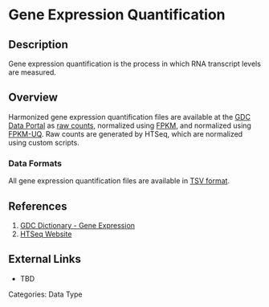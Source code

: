 # Gene Expression Quantification #
## Description ##

Gene expression quantification is the process in which RNA transcript levels are measured.

## Overview ##

Harmonized gene expression quantification files are available at the [GDC Data Portal](LINK) as [raw counts](LINK), normalized using [FPKM](LINK), and normalized using [FPKM-UQ](LINK). Raw counts are generated by HTSeq, which are normalized using custom scripts.

### Data Formats ###

All gene expression quantification files are available in [TSV format](LINK).  

## References ##
1. [GDC Dictionary - Gene Expression](https://docs.gdc.cancer.gov/Data_Dictionary/viewer/#?view=table-definition-view&id=gene_expression)
2. [HTSeq Website](LINK)


## External Links ##
* TBD

Categories: Data Type
